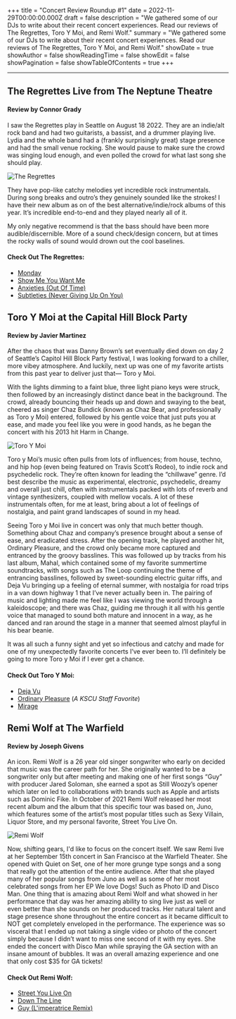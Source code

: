 +++
title = "Concert Review Roundup #1"
date = 2022-11-29T00:00:00.000Z
draft = false
description = "We gathered some of our DJs to write about their recent concert experiences. Read our reviews of The Regrettes, Toro Y Moi, and Remi Wolf."
summary = "We gathered some of our DJs to write about their recent concert experiences. Read our reviews of The Regrettes, Toro Y Moi, and Remi Wolf."
showDate = true
showAuthor = false
showReadingTime = false
showEdit = false
showPagination = false
showTableOfContents = true
+++

***

## The Regrettes Live from The Neptune Theatre

#### Review by Connor Grady

I saw the Regrettes play in Seattle on August 18 2022. They are an indie/alt rock band and had two guitarists, a bassist, and a drummer playing live. Lydia and the whole band had a (frankly surprisingly great) stage presence and had the small venue rocking. She would pause to make sure the crowd was singing loud enough, and even polled the crowd for what last song she should play.

![The Regrettes](/uploads/the-regrettes.jpg)

They have pop-like catchy melodies yet incredible rock instrumentals. During song breaks and outro’s they genuinely sounded like the strokes! I have their new album as on of the best alternative/indie/rock albums of this year. It’s incredible end-to-end and they played nearly all of it.

My only negative recommend is that the bass should have been more audible/discernible. More of a sound check/design concern, but at times the rocky walls of sound would drown out the cool baselines.

#### Check Out The Regrettes:

* [Monday](https://open.spotify.com/track/55jtGKCCpLEV0zWFf97wVY?si=6a875292eade4aec)
* [Show Me You Want Me](https://open.spotify.com/track/527hCrRlmminMcon8EaPGB?si=9689bf850a8a4be3)
* [Anxieties (Out Of Time)](https://open.spotify.com/track/0y9Y03Nixt3fX18fQ1k2w9?si=99097a6b70cb499f)
* [Subtleties (Never Giving Up On You)](https://open.spotify.com/track/54HMbey4Tz59h5ktV0JxWl?si=21cad1f571324ebb)

## Toro Y Moi at the Capital Hill Block Party

#### Review by Javier Martinez

After the chaos that was Danny Brown’s set eventually died down on day 2 of Seattle’s Capitol Hill Block Party festival, I was looking forward to a chiller, more vibey atmosphere. And luckily, next up was one of my favorite artists from this past year to deliver just that— Toro y Moi.

With the lights dimming to a faint blue, three light piano keys were struck, then followed by an increasingly distinct dance beat in the background. The crowd, already bouncing their heads up and down and swaying to the beat, cheered as singer Chaz Bundick (known as Chaz Bear, and professionally as Toro y Moi) entered, followed by his gentle voice that just puts you at ease, and made you feel like you were in good hands, as he began the concert with his 2013 hit Harm in Change.

![Toro Y Moi](/uploads/Toro-y-moi.jpg "Image Credits - Mitchell Connoll for Office Magazine")

Toro y Moi’s music often pulls from lots of influences; from house, techno, and hip hop (even being featured on Travis Scott’s Rodeo), to indie rock and psychedelic rock. They’re often known for leading the “chillwave” genre. I’d best describe the music as experimental, electronic, psychedelic, dreamy and overall just chill, often with instrumentals packed with lots of reverb and vintage synthesizers, coupled with mellow vocals. A lot of these instrumentals often, for me at least, bring about a lot of feelings of nostalgia, and paint grand landscapes of sound in my head.

Seeing Toro y Moi live in concert was only that much better though. Something about Chaz and company’s presence brought about a sense of ease, and eradicated stress. After the opening track, he played another hit, Ordinary Pleasure, and the crowd only became more captured and entranced by the groovy basslines. This was followed up by tracks from his last album, Mahal, which contained some of my favorite summertime soundtracks, with songs such as The Loop continuing the theme of entrancing basslines, followed by sweet-sounding electric guitar riffs, and Deja Vu bringing up a feeling of eternal summer, with nostalgia for road trips in a van down highway 1 that I’ve never actually been in. The pairing of music and lighting made me feel like I was viewing the world through a kaleidoscope; and there was Chaz, guiding me through it all with his gentle voice that managed to sound both mature and innocent in a way, as he danced and ran around the stage in a manner that seemed almost playful in his bear beanie.

It was all such a funny sight and yet so infectious and catchy and made for one of my unexpectedly favorite concerts I’ve ever been to. I’ll definitely be going to more Toro y Moi if I ever get a chance.

#### Check Out Toro Y Moi:

* [Deja Vu](https://open.spotify.com/track/3j01i0Kj2yxGJQdpp1nzdy?si=e0a1d409b27448b8)
* [Ordinary Pleasure](https://open.spotify.com/track/1r1BFALfShEfyv1aEs7MRW?si=41264bd017da426c) (*A KSCU Staff Favorite*)
* [Mirage](https://open.spotify.com/track/2MGGxOFsiv0SYQsdKwuE8H?si=f42f52d1072f41dd)

## Remi Wolf at The Warfield

#### Review by Joseph Givens

An icon. Remi Wolf is a 26 year old singer songwriter who early on decided that music was the career path for her. She originally wanted to be a songwriter only but after meeting and making one of her first songs “Guy” with producer Jared Soloman, she earned a spot as Still Woozy’s opener which later on led to collaborations with brands such as Apple and artists such as Dominic Fike. In October of 2021 Remi Wolf released her most recent album and the album that this specific tour was based on, Juno, which features some of the artist’s most popular titles such as Sexy Villain, Liquor Store, and my personal favorite, Street You Live On.

![Remi Wolf](/uploads/remi-wolf.jpg "Image Credits - Alma Rosaz")

Now, shifting gears, I'd like to focus on the concert itself. We saw Remi live at her September 15th concert in San Francisco at the Warfield Theater. She opened with Quiet on Set, one of her more grunge type songs and a song that really got the attention of the entire audience. After that she played many of her popular songs from Juno as well as some of her most celebrated songs from her EP We love Dogs! Such as Photo ID and Disco Man. One thing that is amazing about Remi Wolf and what showed in her performance that day was her amazing ability to sing live just as well or even better than she sounds on her produced tracks. Her natural talent and stage presence shone throughout the entire concert as it became difficult to NOT get completely enveloped in the performance. The experience was so visceral that I ended up not taking a single video or photo of the concert simply because I didn’t want to miss one second of it with my eyes. She ended the concert with Disco Man while spraying the GA section with an insane amount of bubbles. It was an overall amazing experience and one that only cost $35 for GA tickets!

#### Check Out Remi Wolf:

* [Street You Live On](https://open.spotify.com/track/0Rg7gsv3kLviC7jW6Jemv3?si=4902e13520c9444b)
* [Down The Line](https://open.spotify.com/track/2ZDRA0S22sue6jpghf2qol?si=6d677eeb2c1642c3)
* [Guy (L'imperatrice Remix)](https://open.spotify.com/track/5wsKiOZoRGpSbPS0bidI4D?si=ba340f9806414023)
